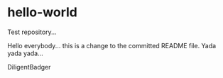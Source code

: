 # hello-world
Test repository...

Hello everybody... this is a change to the committed README file.  Yada yada yada...

DiligentBadger

